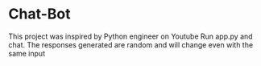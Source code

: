 # Chat-Bot
This project was inspired by Python  engineer on Youtube
Run app.py and chat. The responses generated are random and will change even with the same input

